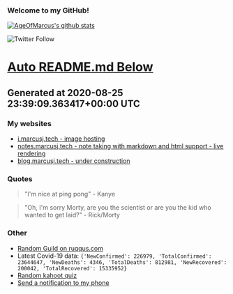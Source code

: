 
### Welcome to my GitHub!

[![AgeOfMarcus's github stats](https://github-readme-stats.vercel.app/api?username=AgeOfMarcus)](https://github.com/anuraghazra/github-readme-stats)

![Twitter Follow](https://img.shields.io/twitter/follow/pwned_by_marcus?style=for-the-badge)

# [Auto README.md Below](https://repl.it/@MarcusWeinberger/auto-git-readme)

## Generated at 2020-08-25 23:39:09.363417+00:00 UTC

### My websites

* [i.marcusj.tech - image hosting](https://i.marcusj.tech)
* [notes.marcusj.tech - note taking with markdown and html support - live rendering](https://notes.marcusj.tech)
* [blog.marcusj.tech - under construction](https://blog.marcusj.tech)

### Quotes

> "I'm nice at ping pong" - Kanye

> "Oh, I'm sorry Morty, are you the scientist or are you the kid who wanted to get laid?" - Rick/Morty

### Other

* [Random Guild on ruqqus.com](https://ruqqus.com/+PunksandAnarchists)
* Latest Covid-19 data: `{'NewConfirmed': 226979, 'TotalConfirmed': 23644647, 'NewDeaths': 4346, 'TotalDeaths': 812981, 'NewRecovered': 200042, 'TotalRecovered': 15335952}`
* [Random kahoot quiz](https://create.kahoot.it/details/computers-for-beginners-review-quiz/d7e8f5ae-1970-46ff-8366-d073afa8451f)
* [Send a notification to my phone](https://maker.ifttt.com/trigger/notification/with/key/ctSGJtddpYuzo1mT-6gmRa?value1=GitHub)
